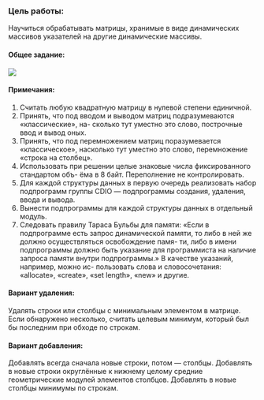 ### Цель работы:
Научиться обрабатывать матрицы, хранимые в виде динамических массивов указателей на другие динамические массивы.                     
#### Общее задание:
<img src="https://github.com/KattyOG/University/blob/master/C%20Programming/Dynamic%20matrix/TuyAjyRFeVE.jpg">

#### Примечания:

1. Считать любую квадратную матрицу в нулевой степени единичной.
2. Принять, что под вводом и выводом матриц подразумеваются «классические», на-
сколько тут уместно это слово, построчные ввод и вывод оных.
3. Принять, что под перемножением матриц поразумевается «классическое», насколько
тут уместно это слово, перемножение «строка на столбец».
4. Использовать при решении целые знаковые числа фиксированного стандартом объ-
ёма в 8 байт. Переполнение не контролировать.
5. Для каждой структуры данных в первую очередь реализовать набор подпрограмм
группы CDIO — подпрограммы создания, удаления, ввода и вывода.
6. Вынести подпрограммы для каждой структуры данных в отдельный модуль.
7. Следовать правилу Тараса Бульбы для памяти: «Если в подпрограмме есть запрос
динамической памяти, то либо в ней же должно осуществляться освобождение памя-
ти, либо в имени подпрограммы должно быть указание для программиста на наличие
запроса памяти внутри подпрограммы.» В качестве указаний, например, можно ис-
пользовать слова и словосочетания: «allocate», «create», «set length», «new» и другие.      

#### Вариант удаления:
Удалять строки или столбцы с минимальным элементом в матрице. Если обнаружено несколько, считать целевым
минимум, который был бы последним при обходе по строкам.  

#### Вариант добавления:
Добавлять всегда сначала новые строки, потом — столбцы.
Добавлять в новые строки округлённые к нижнему целому средние геометрические модулей элементов
столбцов.
Добавлять в новые столбцы минимумы по строкам.
